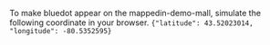 To make bluedot appear on the mappedin-demo-mall, simulate the following coordinate in your browser. `{"latitude": 43.52023014, "longitude": -80.5352595}`